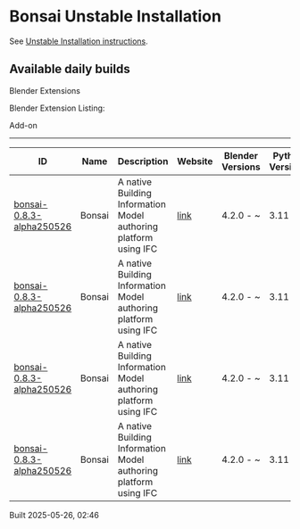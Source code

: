 # Bonsai Unstable Installation

See [Unstable Installation instructions](https://docs.bonsaibim.org/guides/development/installation.html#unstable-installation).

## Available daily builds

Blender Extensions


Blender Extension Listing:

Add-on

---

| ID | Name | Description | Website | Blender Versions | Python Versions | Platforms | Size |
| --- | --- | --- | --- | --- | --- | --- | --- |
| [bonsai-0.8.3-alpha250526](https://github.com/IfcOpenShell/IfcOpenShell/releases/download/bonsai-0.8.3-alpha2505260242/bonsai_py311-0.8.3-alpha250526-macos-x64.zip?repository=https://raw.githubusercontent.com/IfcOpenShell/bonsai_unstable_repo/main/index.json&blender_version_min=4.2.0&platforms=macos-x64&python_versions=3.11) | Bonsai | A native Building Information Model authoring platform using IFC | [link](https://bonsaibim.org/) | 4.2.0 - ~ | 3.11 | macos-x64 | 101.7MB |
| [bonsai-0.8.3-alpha250526](https://github.com/IfcOpenShell/IfcOpenShell/releases/download/bonsai-0.8.3-alpha2505260242/bonsai_py311-0.8.3-alpha250526-windows-x64.zip?repository=https://raw.githubusercontent.com/IfcOpenShell/bonsai_unstable_repo/main/index.json&blender_version_min=4.2.0&platforms=windows-x64&python_versions=3.11) | Bonsai | A native Building Information Model authoring platform using IFC | [link](https://bonsaibim.org/) | 4.2.0 - ~ | 3.11 | windows-x64 | 83.5MB |
| [bonsai-0.8.3-alpha250526](https://github.com/IfcOpenShell/IfcOpenShell/releases/download/bonsai-0.8.3-alpha2505260242/bonsai_py311-0.8.3-alpha250526-macos-arm64.zip?repository=https://raw.githubusercontent.com/IfcOpenShell/bonsai_unstable_repo/main/index.json&blender_version_min=4.2.0&platforms=macos-arm64&python_versions=3.11) | Bonsai | A native Building Information Model authoring platform using IFC | [link](https://bonsaibim.org/) | 4.2.0 - ~ | 3.11 | macos-arm64 | 103.2MB |
| [bonsai-0.8.3-alpha250526](https://github.com/IfcOpenShell/IfcOpenShell/releases/download/bonsai-0.8.3-alpha2505260242/bonsai_py311-0.8.3-alpha250526-linux-x64.zip?repository=https://raw.githubusercontent.com/IfcOpenShell/bonsai_unstable_repo/main/index.json&blender_version_min=4.2.0&platforms=linux-x64&python_versions=3.11) | Bonsai | A native Building Information Model authoring platform using IFC | [link](https://bonsaibim.org/) | 4.2.0 - ~ | 3.11 | linux-x64 | 109.9MB |

Built 2025-05-26, 02:46